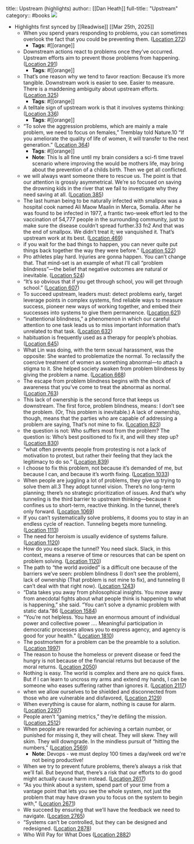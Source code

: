 title:: Upstream (highlights)
author:: [[Dan Heath]]
full-title:: "Upstream"
category:: #books
![](https://m.media-amazon.com/images/I/81kxNhOmgeL._SY160.jpg)

- Highlights first synced by [[Readwise]] [[Mar 25th, 2025]]
	- When you spend years responding to problems, you can sometimes overlook the fact that you could be preventing them. ([Location 272](https://readwise.io/to_kindle?action=open&asin=B07VMVZ9MN&location=272))
		- **Tags**: #[[orange]]
	- Downstream actions react to problems once they’ve occurred. Upstream efforts aim to prevent those problems from happening. ([Location 291](https://readwise.io/to_kindle?action=open&asin=B07VMVZ9MN&location=291))
		- **Tags**: #[[orange]]
	- That’s one reason why we tend to favor reaction: Because it’s more tangible. Downstream work is easier to see. Easier to measure. There is a maddening ambiguity about upstream efforts. ([Location 325](https://readwise.io/to_kindle?action=open&asin=B07VMVZ9MN&location=325))
		- **Tags**: #[[orange]]
	- A telltale sign of upstream work is that it involves systems thinking: ([Location 336](https://readwise.io/to_kindle?action=open&asin=B07VMVZ9MN&location=336))
		- **Tags**: #[[orange]]
	- “To solve the aggression problems, which are mainly a male problem, we need to focus on females,” Tremblay told Nature.10 “If you ameliorate the quality of life of women, it will transfer to the next generation.” ([Location 364](https://readwise.io/to_kindle?action=open&asin=B07VMVZ9MN&location=364))
		- **Tags**: #[[orange]]
		- **Note**: This Is all fine until my brain considers a sci-fi time travel scenario where improving the would be mothers life, may bring about the prevention of a childs birth. Then we get all conflicted.
	- we will always want someone there to rescue us. The point is that our attention is grossly asymmetrical. We’re so focused on saving the drowning kids in the river that we fail to investigate why they need saving at all. ([Location 385](https://readwise.io/to_kindle?action=open&asin=B07VMVZ9MN&location=385))
	- The last human being to be naturally infected with smallpox was a hospital cook named Ali Maow Maalin in Merca, Somalia. After he was found to be infected in 1977, a frantic two-week effort led to the vaccination of 54,777 people in the surrounding community, just to make sure the disease couldn’t spread further.33 fn2 And that was the end of smallpox. We didn’t treat it; we vanquished it. That’s upstream work at its best. ([Location 469](https://readwise.io/to_kindle?action=open&asin=B07VMVZ9MN&location=469))
	- if you wait for the bad things to happen, you can never quite put things back together the way they were before.” ([Location 522](https://readwise.io/to_kindle?action=open&asin=B07VMVZ9MN&location=522))
	- Pro athletes play hard. Injuries are gonna happen. You can’t change that. That mind-set is an example of what I’ll call “problem blindness”—the belief that negative outcomes are natural or inevitable. ([Location 524](https://readwise.io/to_kindle?action=open&asin=B07VMVZ9MN&location=524))
	- “It’s so obvious that if you get through school, you will get through school.” ([Location 607](https://readwise.io/to_kindle?action=open&asin=B07VMVZ9MN&location=607))
	- To succeed upstream, leaders must: detect problems early, target leverage points in complex systems, find reliable ways to measure success, pioneer new ways of working together, and embed their successes into systems to give them permanence. ([Location 621](https://readwise.io/to_kindle?action=open&asin=B07VMVZ9MN&location=621))
	- “inattentional blindness,” a phenomenon in which our careful attention to one task leads us to miss important information that’s unrelated to that task. ([Location 632](https://readwise.io/to_kindle?action=open&asin=B07VMVZ9MN&location=632))
	- habituation is frequently used as a therapy for people’s phobias. ([Location 645](https://readwise.io/to_kindle?action=open&asin=B07VMVZ9MN&location=645))
	- What Lin was doing, with the term sexual harassment, was the opposite: She wanted to problematize the normal. To reclassify the coercive treatment of women as something abnormal—to attach a stigma to it. She helped society awaken from problem blindness by giving the problem a name. ([Location 668](https://readwise.io/to_kindle?action=open&asin=B07VMVZ9MN&location=668))
	- The escape from problem blindness begins with the shock of awareness that you’ve come to treat the abnormal as normal. ([Location 763](https://readwise.io/to_kindle?action=open&asin=B07VMVZ9MN&location=763))
	- This lack of ownership is the second force that keeps us downstream. The first force, problem blindness, means: I don’t see the problem. (Or, This problem is inevitable.) A lack of ownership, though, means that the parties who are capable of addressing a problem are saying, That’s not mine to fix. ([Location 823](https://readwise.io/to_kindle?action=open&asin=B07VMVZ9MN&location=823))
	- the question is not: Who suffers most from the problem? The question is: Who’s best positioned to fix it, and will they step up? ([Location 830](https://readwise.io/to_kindle?action=open&asin=B07VMVZ9MN&location=830))
	- “what often prevents people from protesting is not a lack of motivation to protest, but rather their feeling that they lack the legitimacy to do so.” ([Location 839](https://readwise.io/to_kindle?action=open&asin=B07VMVZ9MN&location=839))
	- I choose to fix this problem, not because it’s demanded of me, but because I can, and because it’s worth fixing. ([Location 1033](https://readwise.io/to_kindle?action=open&asin=B07VMVZ9MN&location=1033))
	- When people are juggling a lot of problems, they give up trying to solve them all.3 They adopt tunnel vision. There’s no long-term planning; there’s no strategic prioritization of issues. And that’s why tunneling is the third barrier to upstream thinking—because it confines us to short-term, reactive thinking. In the tunnel, there’s only forward. ([Location 1069](https://readwise.io/to_kindle?action=open&asin=B07VMVZ9MN&location=1069))
	- If you can’t systematically solve problems, it dooms you to stay in an endless cycle of reaction. Tunneling begets more tunneling. ([Location 1113](https://readwise.io/to_kindle?action=open&asin=B07VMVZ9MN&location=1113))
	- The need for heroism is usually evidence of systems failure. ([Location 1120](https://readwise.io/to_kindle?action=open&asin=B07VMVZ9MN&location=1120))
	- How do you escape the tunnel? You need slack. Slack, in this context, means a reserve of time or resources that can be spent on problem solving. ([Location 1120](https://readwise.io/to_kindle?action=open&asin=B07VMVZ9MN&location=1120))
	- The path to “the world avoided” is a difficult one because of the barriers we’ve seen: problem blindness (I don’t see the problem), lack of ownership (That problem is not mine to fix), and tunneling (I can’t deal with that right now). ([Location 1243](https://readwise.io/to_kindle?action=open&asin=B07VMVZ9MN&location=1243))
	- “Data takes you away from philosophical insights. You move away from anecdotal fights about what people think is happening to what is happening,” she said. “You can’t solve a dynamic problem with static data.”86 ([Location 1584](https://readwise.io/to_kindle?action=open&asin=B07VMVZ9MN&location=1584))
	- “You’re not helpless. You have an enormous amount of individual power and collective power …. Meaningful participation in democratic processes allows you to express agency, and agency is good for your health.” ([Location 1810](https://readwise.io/to_kindle?action=open&asin=B07VMVZ9MN&location=1810))
	- The postmortem for a problem can be the preamble to a solution. ([Location 1997](https://readwise.io/to_kindle?action=open&asin=B07VMVZ9MN&location=1997))
	- The reason to house the homeless or prevent disease or feed the hungry is not because of the financial returns but because of the moral returns. ([Location 2050](https://readwise.io/to_kindle?action=open&asin=B07VMVZ9MN&location=2050))
	- Nothing is easy. The world is complex and there are no quick fixes. But if I can learn to uncross my arms and extend my hands, I can be someone who eases suffering rather than ignores it. ([Location 2117](https://readwise.io/to_kindle?action=open&asin=B07VMVZ9MN&location=2117))
	- when we allow ourselves to be shielded and disconnected from those who are vulnerable and disfavored, ([Location 2129](https://readwise.io/to_kindle?action=open&asin=B07VMVZ9MN&location=2129))
	- When everything is cause for alarm, nothing is cause for alarm. ([Location 2297](https://readwise.io/to_kindle?action=open&asin=B07VMVZ9MN&location=2297))
	- People aren’t “gaming metrics,” they’re defiling the mission. ([Location 2512](https://readwise.io/to_kindle?action=open&asin=B07VMVZ9MN&location=2512))
	- When people are rewarded for achieving a certain number, or punished for missing it, they will cheat. They will skew. They will skim. They will downgrade. In the mindless pursuit of “hitting the numbers,” ([Location 2569](https://readwise.io/to_kindle?action=open&asin=B07VMVZ9MN&location=2569))
		- **Note**: Devops - we must deploy 100 times a day/week ord we're not being productive!
	- When we try to prevent future problems, there’s always a risk that we’ll fail. But beyond that, there’s a risk that our efforts to do good might actually cause harm instead. ([Location 2617](https://readwise.io/to_kindle?action=open&asin=B07VMVZ9MN&location=2617))
	- “As you think about a system, spend part of your time from a vantage point that lets you see the whole system, not just the problem that may have drawn you to focus on the system to begin with,” ([Location 2671](https://readwise.io/to_kindle?action=open&asin=B07VMVZ9MN&location=2671))
	- We succeed by ensuring that we’ll have the feedback we need to navigate. ([Location 2765](https://readwise.io/to_kindle?action=open&asin=B07VMVZ9MN&location=2765))
	- “Systems can’t be controlled, but they can be designed and redesigned. ([Location 2878](https://readwise.io/to_kindle?action=open&asin=B07VMVZ9MN&location=2878))
	- Who Will Pay for What Does ([Location 2882](https://readwise.io/to_kindle?action=open&asin=B07VMVZ9MN&location=2882))